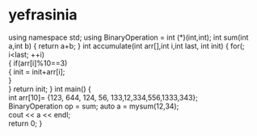 # yefrasinia
using namespace std; 
using BinaryOperation = int (*)(int,int);
int sum(int a,int b)
{     return a+b; }
int accumulate(int arr[],int i,int last, int init) 
{      for(; i&lt;last; ++i)   
{         if(arr[i]%10==3)  
{             init = init+arr[i];      
}  
}     return init;  } 
int main() {   
int arr[10]= {123, 644, 124, 56, 133,12,334,556,1333,343};   
BinaryOperation op = sum;     auto a = mysum(12,34);     
cout &lt;&lt; a &lt;&lt; endl;  
return 0; }
